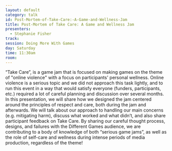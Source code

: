 ```yaml
---
layout: default
category: talk
id: Post-Mortem-of-Take-Care:-A-Game-and-Wellness-Jam
title: Post-Mortem of Take Care: A Game and Wellness Jam
presenters:
  - Stephanie Fisher
track: 
session: Doing More With Games
day: Saturday
time: 11:30am
room: 
---
```

“Take Care”, is a game jam that is focused on making games on the theme of "online violence" with a focus on participants' personal wellness. Online violence is a serious topic and we did not approach this task lightly, and to run this event in a way that would satisfy everyone (funders, participants, etc.) required a lot of careful planning and discussion over several months. In this presentation, we will share how we designed the jam centered around the principles of respect and care, both during the jam and afterwards. We will talk about our approach to handling our main concerns (e.g. mitigating harm), discuss what worked and what didn’t, and also share participant feedback on Take Care. By sharing our careful thought process, designs, and failures with the Different Games audience, we are contributing to a body of knowledge of both “serious game jams”, as well as the role of self-care and wellness during intense periods of media production, regardless of the theme!
